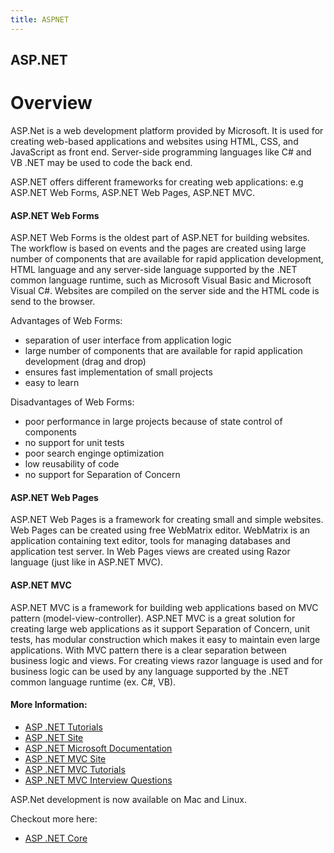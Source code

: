 ```yaml
---
title: ASPNET
---
```

## ASP.NET

# Overview

ASP.Net is a web development platform provided by Microsoft. It is used for creating web-based applications and websites using HTML, CSS, and JavaScript as front end. 
Server-side programming languages like C# and VB .NET may be used to code the back end.

ASP.NET offers different frameworks for creating web applications: e.g ASP.NET Web Forms, ASP.NET Web Pages, ASP.NET MVC.

#### ASP.NET Web Forms
ASP.NET Web Forms is the oldest part of ASP.NET for building websites. The workflow is based on events and the pages are created using large number of components that are available for rapid application development, HTML language and any server-side language supported by the .NET common language runtime, such as Microsoft Visual Basic and Microsoft Visual C#. Websites are compiled on the server side and the HTML code is send to the browser.

Advantages of Web Forms:
- separation of user interface from application logic
- large number of components that are available for rapid application development (drag and drop)
- ensures fast implementation of small projects
- easy to learn

Disadvantages of Web Forms:
- poor performance in large projects because of state control of components
- no support for unit tests
- poor search enginge optimization
- low reusability of code
- no support for Separation of Concern

#### ASP.NET Web Pages
ASP.NET Web Pages is a framework for creating small and simple websites. Web Pages can be created using free WebMatrix editor. WebMatrix is an application containing text editor, tools for managing databases and application test server. In Web Pages views are created using Razor language (just like in ASP.NET MVC).

#### ASP.NET MVC
ASP.NET MVC is a framework for building web applications based on MVC pattern (model-view-controller). ASP.NET MVC is a great solution for creating large web applications as it support Separation of Concern, unit tests, has modular construction which makes it easy to maintain even large applications. With MVC pattern there is a clear separation between business logic and views. For creating views razor language is used and for business logic can be used  by any language supported by the .NET common language runtime (ex. C#, VB).  

#### More Information:
- [ASP .NET Tutorials](https://www.tutorialspoint.com/asp.net/)
- [ASP .NET Site](https://www.asp.net/)
- [ASP .NET Microsoft Documentation](https://docs.microsoft.com/en-us/aspnet/#pivot=aspnet/)
- [ASP .NET MVC Site](https://www.asp.net/mvc/)
- [ASP .NET MVC Tutorials](https://www.tutorialspoint.com/asp.net_mvc/)
- [ASP .NET MVC Interview Questions](https://medium.com/dot-net-tutorial/top-50-asp-net-mvc-interview-questions-with-answers-1fd9b1638c61)

ASP.Net development is now available on Mac and Linux.

Checkout more here:
- [ASP .NET Core](https://docs.microsoft.com/en-us/aspnet/core/tutorials/first-mvc-app-xplat/start-mvc?view=aspnetcore-2.1)

